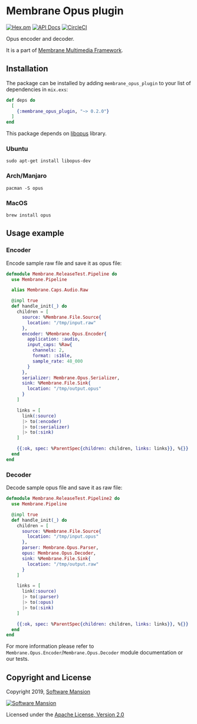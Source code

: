 # Membrane Opus plugin

[![Hex.pm](https://img.shields.io/hexpm/v/membrane_opus_plugin.svg)](https://hex.pm/packages/membrane_opus_plugin)
[![API Docs](https://img.shields.io/badge/api-docs-yellow.svg?style=flat)](https://hexdocs.pm/membrane_opus_plugin/)
[![CircleCI](https://circleci.com/gh/membraneframework/membrane_opus_plugin.svg?style=svg)](https://circleci.com/gh/membraneframework/membrane_opus_plugin)

Opus encoder and decoder.

It is a part of [Membrane Multimedia Framework](https://membraneframework.org).

## Installation

The package can be installed by adding `membrane_opus_plugin` to your list of dependencies in `mix.exs`:

```elixir
def deps do
  [
    {:membrane_opus_plugin, "~> 0.2.0"}
  ]
end
```

This package depends on [libopus](http://opus-codec.org/docs/) library.

### Ubuntu
```
sudo apt-get install libopus-dev
```

### Arch/Manjaro
```
pacman -S opus
```

### MacOS
```
brew install opus
```

## Usage example

### Encoder 
Encode sample raw file and save it as opus file: 
```elixir
defmodule Membrane.ReleaseTest.Pipeline do
  use Membrane.Pipeline

  alias Membrane.Caps.Audio.Raw

  @impl true
  def handle_init(_) do
    children = [
      source: %Membrane.File.Source{
        location: "/tmp/input.raw"
      },
      encoder: %Membrane.Opus.Encoder{
        application: :audio,
        input_caps: %Raw{
          channels: 2,
          format: :s16le,
          sample_rate: 48_000
        }
      },
      serializer: Membrane.Opus.Serializer,
      sink: %Membrane.File.Sink{
        location: "/tmp/output.opus"
      }
    ]

    links = [
      link(:source)
      |> to(:encoder)
      |> to(:serializer)
      |> to(:sink)
    ]

    {{:ok, spec: %ParentSpec{children: children, links: links}}, %{}}
  end
end
```

### Decoder
Decode sample opus file and save it as raw file: 
```elixir
defmodule Membrane.ReleaseTest.Pipeline2 do
  use Membrane.Pipeline

  @impl true
  def handle_init(_) do
    children = [
      source: %Membrane.File.Source{
        location: "/tmp/input.opus"
      },
      parser: Membrane.Opus.Parser,
      opus: Membrane.Opus.Decoder,
      sink: %Membrane.File.Sink{
        location: "/tmp/output.raw"
      }
    ]

    links = [
      link(:source)
      |> to(:parser)
      |> to(:opus)
      |> to(:sink)
    ]

    {{:ok, spec: %ParentSpec{children: children, links: links}}, %{}}
  end
end
```

For more information please refer to `Membrane.Opus.Encoder`/`Membrane.Opus.Decoder` module documentation or our tests.

## Copyright and License

Copyright 2019, [Software Mansion](https://swmansion.com/?utm_source=git&utm_medium=readme&utm_campaign=membrane_opus_plugin)

[![Software Mansion](https://logo.swmansion.com/logo?color=white&variant=desktop&width=200&tag=membrane-github)](https://swmansion.com/?utm_source=git&utm_medium=readme&utm_campaign=membrane_opus_plugin)

Licensed under the [Apache License, Version 2.0](LICENSE)
